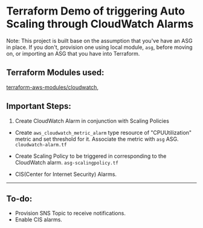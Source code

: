 # Terraform Demo of triggering Auto Scaling through CloudWatch Alarms

Note: This project is built base on the assumption that you've have an ASG in place. If you don't, provision one using local module, `asg`, before moving on, or importing an ASG that you have into Terraform. 

## Terraform Modules used:
[terraform-aws-modules/cloudwatch](https://registry.terraform.io/modules/terraform-aws-modules/cloudwatch/aws/latest),

## Important Steps:
1. Create CloudWatch Alarm in conjunction with Scaling Policies
- Create `aws_cloudwatch_metric_alarm` type resource of "CPUUtilization" metric and set threshold for it. Associate the metric with `asg` ASG.  
`cloudwatch-alarm.tf`
- Create Scaling Policy to be triggered in corresponding to the CloudWatch alarm.
`asg-scalingpolicy.tf`

- CIS(Center for Internet Security) Alarms.




----
## To-do:
* Provision SNS Topic to receive notifications. 
* Enable CIS alarms.